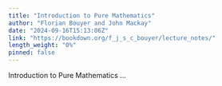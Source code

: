 ```yaml
---
title: "Introduction to Pure Mathematics"
author: "Florian Bouyer and John Mackay"
date: "2024-09-16T15:13:06Z"
link: "https://bookdown.org/f_j_s_c_bouyer/lecture_notes/"
length_weight: "0%"
pinned: false
---
```


Introduction to Pure Mathematics ...
